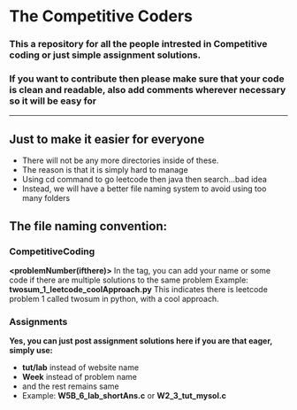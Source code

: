 # The Competitive Coders
### This a repository for all the people intrested in Competitive coding or just simple assignment solutions.
### If you want to contribute then please make sure that your code is clean and readable, also add comments wherever necessary so it will be easy for
---
## Just to make it easier for everyone
- There will not be any more directories inside of these.
- The reason is that it is simply hard to manage
- Using cd command to go leetcode then java then search...bad idea
- Instead, we will have a better file naming system to avoid using too many folders
## The file naming convention:
### CompetitiveCoding
**<problemName><problemNumber(ifthere)><website><tag>**
In the tag, you can add your name or some code if there are multiple solutions to the same problem
Example: 
**twosum_1_leetcode_coolApproach.py**
This indicates there is leetcode problem 1 called twosum in python, with a cool approach.
### Assignments
**Yes, you can just post assignment solutions here if you are that eager, simply use:**
- **tut/lab** instead of website name 
- **Week** instead of problem name
- and the rest remains same
- Example: **W5B_6_lab_shortAns.c** or **W2_3_tut_mysol.c**
